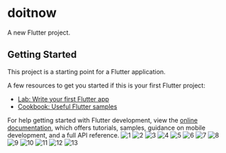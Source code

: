 # doitnow

A new Flutter project.

## Getting Started

This project is a starting point for a Flutter application.

A few resources to get you started if this is your first Flutter project:

- [Lab: Write your first Flutter app](https://docs.flutter.dev/get-started/codelab)
- [Cookbook: Useful Flutter samples](https://docs.flutter.dev/cookbook)

For help getting started with Flutter development, view the
[online documentation](https://docs.flutter.dev/), which offers tutorials,
samples, guidance on mobile development, and a full API reference.
![1](https://user-images.githubusercontent.com/125723825/232845210-6f6ca6a0-735c-4278-bc8e-a0a7bdc11cc2.jpg)
![2](https://user-images.githubusercontent.com/125723825/232845235-e3c17ab0-d95d-4b67-b73b-fee5da2233bc.jpg)
![3](https://user-images.githubusercontent.com/125723825/232845270-6f7d721b-b418-4268-a7c7-a4282457128d.jpg)
![4](https://user-images.githubusercontent.com/125723825/232845294-183193ed-01fa-4b06-a583-72bea897d9b3.jpg)
![5](https://user-images.githubusercontent.com/125723825/232845314-91cf4cf1-575f-4d42-8590-49c2f5c25d2a.jpg)
![6](https://user-images.githubusercontent.com/125723825/232845387-6a42319a-d566-4b11-9851-3d78718b35e6.jpg)
![7](https://user-images.githubusercontent.com/125723825/232845413-a5def7e1-943d-4f79-afe8-fb27d2b981e5.jpg)
![8](https://user-images.githubusercontent.com/125723825/232845441-b47badc5-d0bf-410b-b262-694377c090e7.jpg)
![9](https://user-images.githubusercontent.com/125723825/232845460-ca98e878-987c-49e6-8a05-aace1853306b.jpg)
![10](https://user-images.githubusercontent.com/125723825/232845482-f04d647f-c88f-420e-ac63-12160ee29f4e.jpg)
![11](https://user-images.githubusercontent.com/125723825/232845500-1f473068-cfa5-4eb6-bb8b-08470f250765.jpg)
![12](https://user-images.githubusercontent.com/125723825/232845540-f8e45935-1b82-4523-a3a5-42844c4c2ed1.jpg)
![13](https://user-images.githubusercontent.com/125723825/232845563-84181ab7-2e5f-4b77-8806-2fdc3296a1c7.jpg)
